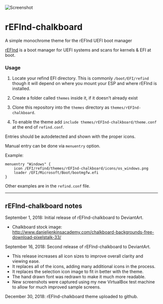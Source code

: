 ![Screenshot](https://i.imgur.com/ysFnjRY.png)
      
# rEFInd-chalkboard
A simple monochrome theme for the rEFInd UEFI boot manager

[rEFInd](http://www.rodsbooks.com/refind/) is a boot manager for UEFI systems and scans for kernels & EFI at boot.

### Usage

 1. Locate your refind EFI directory. This is commonly `/boot/EFI/refind`
    though it will depend on where you mount your ESP and where rEFInd is
    installed.

 2. Create a folder called `themes` inside it, if it doesn't already exist

 3. Clone this repository into the `themes` directory as `themes/rEFInd-chalkboard`.

 4. To enable the theme add `include themes/rEFInd-chalkboard/theme.conf` at the end of `refind.conf`.
    
Entries should be autodetected and shown with the proper icons.

Manual entry can be done via `menuentry` option.

Example:

```
menuentry "Windows" {
	icon /EFI/refind/themes/rEFInd-chalkboard/icons/os_windows.png
	loader /EFI/Microsoft/Boot/bootmgfw.efi
}
```

Other examples are in the `refind.conf` file.

-------------------------------
rEFInd-chalkboard notes
-------------------------------

September 1, 2018: Initial release of rEFInd-chalkboard to DeviantArt.
- Chalkboard stock image: http://www.danieljenkinsacademy.com/chalkboard-backgrounds-free-download-pixelstalk-33/

September 16, 2018: Second release of rEFInd-chalkboard to DeviantArt.
- This release increases all icon sizes to improve overall clarity and viewing ease.
- It replaces all of the icons, adding many additional icons in the process.
- It replaces the selection icon image to fit in better with the theme.
- The hand drawn font was redrawn to make it much more readable.
- New screenshots were captured using my new VirtualBox test machine to allow for much improved sample screens.

December 30, 2018: rEFInd-chalkboard theme uploaded to github.
